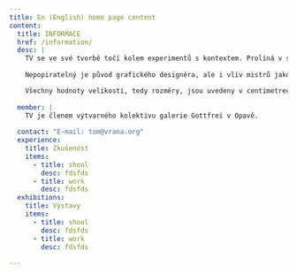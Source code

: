 ```yaml
---
title: En (English) home page content
content:
  title: INFORMACE
  href: /information/
  desc: |
    TV se ve své tvorbě točí kolem experimentů s kontextem. Prolíná v sebe i protichůdné cesty a jako laborant testuje životnost i základních prvků, jako je oči nebo strop. No a pak se to nabarví. 
    
    Nepopiratelný je původ grafického designéra, ale i vliv mistrů jako David Hockney, Mark Rothko či Francis Bacon.

    Všechny hodnoty velikostí, tedy rozměry, jsou uvedeny v centimetrech.
        
  member: |
    TV je členem výtvarného kolektivu galerie Gottfrei v Opavě.
    
  contact: "E-mail: tom@vrana.org"
  experience:
    title: Zkušenost
    items:
      - title: shool
        desc: fdsfds
      - title: work
        desc: fdsfds
  exhibitions:
    title: Výstavy
    items:
      - title: shool
        desc: fdsfds
      - title: work
        desc: fdsfds
  
---
```

